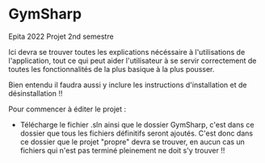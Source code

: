 # GymSharp
Epita 2022 
Projet 2nd semestre

Ici devra se trouver toutes les explications nécéssaire à l'utilisations de l'application, tout ce qui peut aider l'utilisateur à se servir correctement de toutes les fonctionnalités de la plus basique à la plus pousser.

Bien entendu il faudra aussi y inclure les instructions d'installation et de désinstallation !!
 
Pour commencer à éditer le projet : 
 - Télécharge le fichier .sln ainsi que le dossier GymSharp, c'est dans ce dossier que tous les fichiers définitifs seront ajoutés. 
   C'est donc dans ce dossier que le projet "propre" devra se trouver, en aucun cas un fichiers qui n'est pas terminé pleinement ne doit s'y trouver !!
